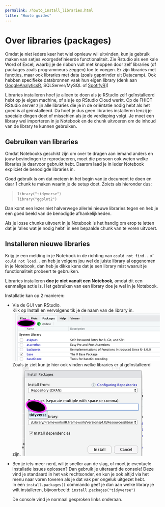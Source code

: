 ```yaml
---
permalink: /howto_install_libraries.html
title: "Howto guides"
---
```

# Over libraries (packages)
Omdat je niet iedere keer het wiel opnieuw wil uitvinden, kun je gebruik maken van setjes voorgedefinieerde functionaliteit. Zie Rstudio als een kale Word of Excel, waarbij je de ribbon vult met knoppen door zelf libraries (of packages zoals programmeurs zeggen) toe te voegen.
Er zijn libraries met functies, maar ook libraries met data (zoals gapminder uit Datacamp). Ook hebben specifieke databronnen vaak hun eigen library (denk aan [GoogleAnalyticsR](https://code.markedmondson.me/googleAnalyticsR/), SQLServer/MySQL of [SpotifyR](https://www.rdocumentation.org/packages/spotifyr/versions/1.0.0)])

Libraries installeren hoef je alleen te doen als je RStudio zelf geïnstalleerd hebt op je eigen machine, of als je op RStudio Cloud werkt. Op de FHICT RStudio server zijn alle libraries die je in de oriëntatie nodig hebt als het goed is al geïnstalleerd. Da hoef je dus geen libraries installeren tenzij je speciale dingen doet of misschien als je de verdieping volgt. Je moet een library wel importeren in je Notebook en de chunk uitvoeren om de inhoud van de library te kunnen gebruiken.

## Gebruiken van libraries
Omdat Notebooks geschikt zijn om over te dragen aan iemand anders en jouw bevindingen te reproduceren, moet die persoon ook weten welke libraries je daarvoor gebruikt hebt. Daarom laad je in ieder Notebook expliciet de benodigde libraries in.

Goed gebruik is om dat meteen in het begin van je document te doen en daar 1 chunk te maken waarin je de setup doet. Zoiets als hieronder dus:
> `library("tidyverse")`  
> `library("ggplot2")`

Dan komt een lezer niet halverwege allerlei nieuwe libraries tegen en heb je een goed beeld van de benodigde afhankelijkheden.

Als je losse chunks uitvoert in je Notebook is het handig om erop te letten dat je 'alles wat je nodig hebt' in een bepaalde chunk van te voren uitvoert.

## Installeren  nieuwe libraries
Krijg je een melding in je Notebook in de richting van `could not find..` of `could not load..` en heb je volgens jou wel de juiste library al opgenomen in je Notebook, dan heb je dikke kans dat je een library mist waaruit je functionaliteit probeert te gebruiken.

Libraries installeren **doe je niet vanuit een Notebook**, omdat dit een eenmalige actie is. Het gebruiken van een library doe je wel in je Notebook.

Installatie kan op 2 manieren:
- Via de GUI van RStudio.  
Klik op Install en vervolgens tik je de naam van de library in.
![installatie 1](assets/img/lib_install_1.png)  
Zoals je ziet kun je hier ook vinden welke libraries er al geïnstalleerd zijn.
![installatie 2](assets/img/lib_install_2.png)

- Ben je iets meer nerd, wil je sneller aan de slag, of moet je eventuele installatie issues oplossen? Dan gebruik je uiteraard de console! Deze vind je standaard in het vak rechtsonder, en kun je ook altijd via het menu naar voren toveren als je dat vak per ongeluk uitgezet hebt.   
In een `install.packages()` commando geef je dan aan welke library je wilt installeren, bijvoorbeeld: 
    `install.packages("tidyverse")`

    De console vind je normaal gesproken links onderaan.